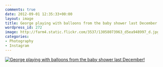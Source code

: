 ```yaml
---
comments: true
date: 2012-09-01 12:35:33+00:00
layout: image
title: George playing with balloons from the baby shower last December!
wordpress_id: 272
image: http://farm4.static.flickr.com/3537/13058073963_d5ea948997_d.jpg
categories:
- Photography
- Instagram
---
```


[![George playing with balloons from the baby shower last December!][thm]][img]

[thm]: //farm4.static.flickr.com/3537/13058073963_d5ea948997_d.jpg
[img]: //www.flickr.com/photos/richard-perry/13058073963/
